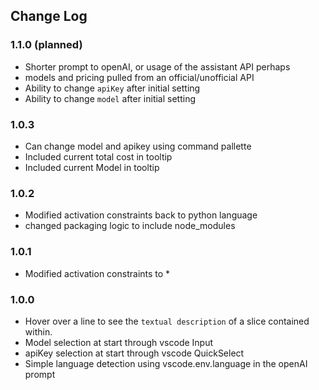 ## Change Log

### 1.1.0 (planned)
- Shorter prompt to openAI, or usage of the assistant API perhaps
- models and pricing pulled from an official/unofficial API
- Ability to change `apiKey` after initial setting
- Ability to change `model` after initial setting

### 1.0.3

- Can change model and apikey using command pallette
- Included current total cost in tooltip
- Included current Model in tooltip


### 1.0.2

- Modified activation constraints back to python language
- changed packaging logic to include node_modules

### 1.0.1

- Modified activation constraints to *

### 1.0.0

- Hover over a line to see the `textual description` of a slice contained within.
- Model selection at start through vscode Input
- apiKey selection at start through vscode QuickSelect
- Simple language detection using vscode.env.language in the openAI prompt